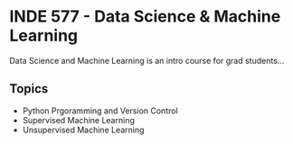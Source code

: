 # INDE 577 - Data Science & Machine Learning

Data Science and Machine Learning is an intro course for grad students...

## Topics

* Python Prgoramming and Version Control
* Supervised Machine Learning
* Unsupervised Machine Learning